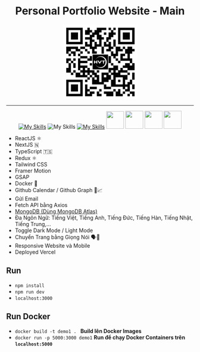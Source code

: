 <div align="center"> 
  <h1>Personal Portfolio Website - Main</h1>   
</div>    

<div align="center"> 
  <img src="./public/qr.png" alt="QR Code" width="200" />
</div>  

<hr/>

<div align="center">
  
  [![My Skills](https://skillicons.dev/icons?i=react,nextjs,ts,redux,tailwind,mongodb)](https://skillicons.dev)
  ![My Skills](https://go-skill-icons.vercel.app/api/icons?i=gsap,api&perline=3)
  [![My Skills](https://skillicons.dev/icons?i=docker,vercel,gmail)](https://skillicons.dev)
  <img src="https://www.nimbleappgenie.com/images/nodejs-freamework-tech08.webp" width="47" height="47" />
  <img src="https://png.pngtree.com/png-vector/20230308/ourmid/pngtree-toogle-swich-day-and-night-or-light-dark-mode-with-scenery-vector-png-image_6637912.png" width="48" height="48" />
  <img src="https://icons.iconarchive.com/icons/marcus-roberto/google-play/512/Google-Translate-icon.png" width="48" height="48" />
  <img src="https://cdn-icons-png.flaticon.com/512/6261/6261546.png" width="48" height="48" />
</div>  


- ReactJS ⚛
- NextJS 🇳
- TypeScript 🇹🇸
- Redux ⚛️
- Tailwind CSS 
- Framer Motion  
- GSAP
- Docker 🐳
- Github Calendar / Github Graph 📅📈
- Gửi Email
- Fetch API bằng Axios
- [MongoDB (Dùng MongoDB Atlas)](https://account.mongodb.com/account/login?nds=true)
- Đa Ngôn Ngữ: Tiếng Việt, Tiếng Anh, Tiếng Đức, Tiếng Hàn, Tiếng Nhật, Tiếng Trung,...
- Toggle Dark Mode / Light Mode
- Chuyển Trang bằng Giọng Nói 🗣📢
- Responsive Website và Mobile
- Deployed Vercel
  
## Run

<!--
```bash
  npm install
```
```bash
  npm run dev
```
```bash
  localhost:3000
```
-->

- `npm install`
- `npm run dev`
- `localhost:3000`


## Run Docker
 
- `docker build -t demo1 . ` **Build lên Docker Images**
- `docker run -p 5000:3000 demo1` **Run để chạy Docker Containers trên `localhost:5000`**
